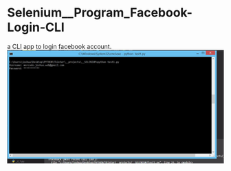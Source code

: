 # Selenium__Program_Facebook-Login-CLI
a CLI app to login facebook account.
![](image/screenshot.JPG)

